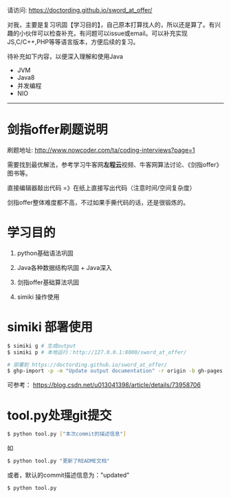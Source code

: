 请访问: https://doctording.github.io/sword_at_offer/

对我，主要是复习巩固【学习目的】，自己原本打算找人的，所以还是算了。有兴趣的小伙伴可以检查补充，有问题可以issue或email。可以补充实现JS,C/C++,PHP等等语言版本，方便后续的复习。

待补充如下内容，以便深入理解和使用Java

* JVM
* Java8
* 并发编程
* NIO

---

# 剑指offer刷题说明

刷题地址: http://www.nowcoder.com/ta/coding-interviews?page=1

需要找到最优解法，参考学习牛客网**左程云**视频、牛客网算法讨论、《剑指offer》图书等。

直接编辑器敲出代码 =》在纸上直接写出代码（注意时间/空间复杂度）

剑指offer整体难度都不高，不过如果手撕代码的话，还是很锻炼的。

# 学习目的

1. python基础语法巩固

2. Java各种数据结构巩固 + Java深入

3. 剑指offer基础算法巩固

4. simiki 操作使用

# simiki 部署使用

```bash
$ simiki g # 生成output
$ simiki p # 本地运行：http://127.0.0.1:8000/sword_at_offer/
```

```bash
# 部署到 https://doctording.github.io/sword_at_offer/
$ ghp-import -p -m "Update output documentation" -r origin -b gh-pages output
```

可参考： https://blog.csdn.net/u013041398/article/details/73958706

# tool.py处理git提交

```bash
$ python tool.py ["本次commit的描述信息"]
```

如
```bash
$ python tool.py "更新了README文档"
```

或者，默认的commit描述信息为："updated"
```bash
$ python tool.py
```
